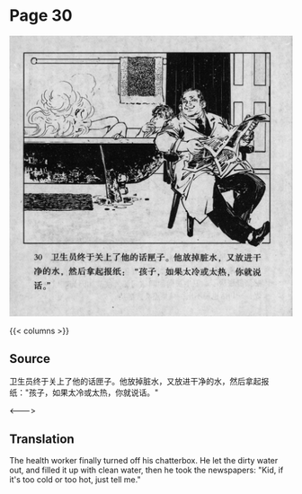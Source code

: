 # Page 30

 ![biao page](./../../../images/biao/seifert0726_biao_0034_030.jpg)

{{< columns >}}

## Source

卫生员终于关上了他的话匣子。他放掉脏水，又放进干净的水，然后拿起报纸："孩子，如果太冷或太热，你就说话。"

<--->

## Translation

The health worker finally turned off his chatterbox. He let the dirty water out, and filled it up with clean water, then he took the newspapers: "Kid, if it's too cold or too hot, just tell me."